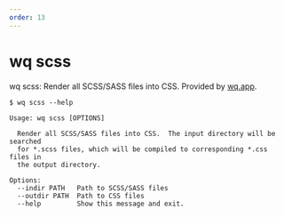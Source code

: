 ```yaml
---
order: 13
---
```


wq scss
=======

wq scss: Render all SCSS/SASS files into CSS.
Provided by [wq.app](https://wq.io/wq.app).

```shell
$ wq scss --help

Usage: wq scss [OPTIONS]

  Render all SCSS/SASS files into CSS.  The input directory will be searched
  for *.scss files, which will be compiled to corresponding *.css files in
  the output directory.

Options:
  --indir PATH   Path to SCSS/SASS files
  --outdir PATH  Path to CSS files
  --help         Show this message and exit.
```
